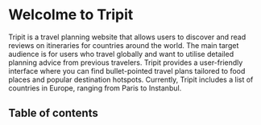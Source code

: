 <h1>Welcolme to Tripit</h1>
<p>Tripit is a travel planning website that allows users to discover and read reviews on itineraries for countries around the world. The main target audience is for users who travel globally and want to utilise detailed planning advice from previous travelers. Tripit provides a user-friendly interface where you can find bullet-pointed travel plans tailored to food places and popular destination hotspots. Currently, Tripit includes a list of countries in Europe, ranging from Paris to Instanbul.</p> 

<h2>Table of contents</h2>

